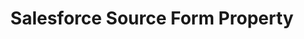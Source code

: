 ---
content-type: "api-form"
form-type: "source"
key: "source-form-properties-salesforce-object"

title: "Salesforce Source Form Property"
description: "{{ api.form-properties.source-forms.salesforce.description }}"

object-attributes:
  - name: "api_type"
    type: "string"
    description: "The Salesforce API Stitch should use to extract data. Possible values are `REST` or `BULK`. [Read about the pros and cons of each API here]({{ site.baseurl }}/integrations/saas/salesforce#bulk-vs-rest-api)."

  - name: "is_sandbox"
    type: "string"
    description: "If `true`, the Salesforce account being connected is a sandbox."

  - name: "frequency_in_minutes"
    type: "string"
    description: |
      {{ connect.common.attributes.frequency | replace: "[INTEGRATION]","Salesforce" }}

  - name: "quota_percent_per_run"
    type: "string"
    description: "The maximum percentage of Salesforce API quota allowed per replication job."

  - name: "quota_percent_total"
    type: "string"
    description: "The maximum percentage of Salesforce API quota allowed per day."

  - name: "select_fields_by_default"
    type: "string"
    description: "If `true`, Stitch will automatically set new fields added in Salesforce to replicate."

  - name: "start_date"
    type: "string"
    description: |
      {{ connect.common.attributes.start-date | replace: "[INTEGRATION]","Salesforce" }}

examples:
  - code: |
      {  
       "type":"platform.salesforce",
       "properties":{
          "api_type":"BULK",
          "is_sandbox":"false",
          "frequency_in_minutes":"1440",
          "quota_percent_per_run":"25",
          "quota_percent_total":"80",
          "select_fields_by_default":"true",
          "start_date":"2018-01-10T00:00:00Z"
        }
      }
---